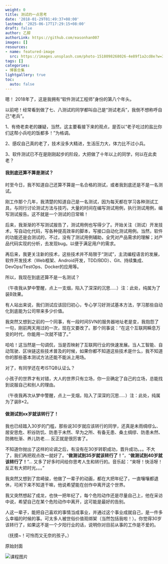 ```yaml
---
weight: 0
title: 测试的一点思考
date: '2018-01-29T01:49:37+08:00'
lastmod: '2025-06-17T17:29:15+08:00'
draft: false
author: 乙醇
authorLink: https://github.com/easonhan007
images: []
resources:
- name: featured-image
  src: https://images.unsplash.com/photo-1518098268026-4e89f1a2cd8e?w=300
tags: []
categories:
- 博客合集
lightgallery: true
toc:
  auto: false
---
```




嗯！ 2018年了，这是我拥有“软件测试工程师”身份的第八个年头。

以前吧！经常看到做了七、八测试的同学都叫自己是“测试老兵”，我倒不想称呼自己“老兵”。

1、有倚老卖老的嫌疑，当然，这主要看接下来的观点，是否以“老子吃过的盐比你们这帮小兵吃的饭都多！”为格调。

2、感叹自己真的老了，技术没多大精进，生活压力大，体力比不过小兵。

3、软件测试已不在是刚刚起步的阶段，大把做了十年以上的同学，何以在此卖老？


#### 我到底还算不算是测试？

时至今日，我不知道自己还算不算是一名合格的测试，或者我到底还是不是一名测试。

刚工作那个几年，我清楚的知道自己是一名测试，因为每天都在学习各种测试工具，与同行讨论测试方法与技巧，大量的时间在编写测试用例，执行测试用例，编写测试报告。这不就是一个测试的日常嘛！

后来，我渐渐的不写测试报告了，测试用例也写得少了。开始关注（测试）开发技术，写自动化代码，写各种提高效率的脚本，写接口自动化测试用例。当然，软件的功能还是会测试的，不过，没有了测试用例辅助，全凭对产品需求的理解；对产品代码实现的分析，去发现bug。以便于满足用户的需求。

再后来，我更关注新的技术，这些技术并不局限于“测试”，主流编程语言的发展，软件开发技术（Web框架、Android开发，TDD/BDD）、Git、持续集成、DevOps/TestOps、Docker的应用等。

所以，我现在到底还算不是一名测试？

（午夜我从梦中警醒，点上一支烟，陷入了深深的沉思.....）注：此处，纯属为了装B效果。

有人站出来说，我们测试应该回归初心，专心学习好测试基本方法，学习那些自动化到底能为公司带来多少价值。

我突然又想到之前的一个同事，有一段时间SVN的服务器地址老是变，我抱怨了一句，刚前两天用过的一次，现在又要改了。那个同事说：“在这个互联网瞬息万变的时代，你能用一次就不错了。”

哈哈！这当然是一句调侃，当是否映射了互联网行业的快速发展。当人工智能、自动驾驶、区块链这些技术普及的时候，如果你都不知道这些技术是什么，我不知道你的那些基本测试方法还能不能派上用场。

对了，有同学还在考ISTQB认证么？

小孩子的世界才有对错，大人的世界只有立场，你一旦确定了自己的立场，总能找到说服自己和别人的理由。

（午夜我再次从梦中警醒，点上一支烟，陷入了深深的沉思.....）注：此处，纯属为了装B×2。


#### 做测试到xx岁就该转行了！

我也已经踏入30岁的门槛，那些说30岁就应该转行的同学，还真是未雨绸缪么、居安思危、积谷防饥、防患于未然、早为之所、有备无患、桑土绸缪、防患未然、防微杜渐、养儿防老.... 反正就是很厉害了。

不知道你抛出了这样的论调之后，有没有在30岁转职成功，晋升成功。。。不大了，我们再把观点改一就好了。“__做测试到35岁就该转行了！__”，“__做测试到40岁就该转行了！__”... 又多了好多时间给你思考人生和转行的。音乐起：“来呀！快活呀！反正有大把时光。。。”

我突然又想到了宫崎骏，他做了一辈子的动画，都在大把年纪了，一直嚷嚷都退休，可闲下来不知道干嘛，他说希望能在创作中离开这个世界。

我又突然想起了成龙，也快一把年纪了，每个危险动作还是尽量自己上，他在采访中说，希望自己在某个危险动作中离开，这可能是最好的告别。

人这一辈子，能把自己喜欢的事情当成事业，并通过这个事业成就自己，是一件多么幸福的时候的事。可太多人被世俗价值观绑架（当然包括我啦！）。你觉得30岁该转行了，如果这不是一个夕阳行业的话，说明你对目前从事的工作是不爱的。

（抚摸~！可怜而又无奈的孩子。）




原始封面

![课程图片](https://images.unsplash.com/photo-1518098268026-4e89f1a2cd8e?w=300)

